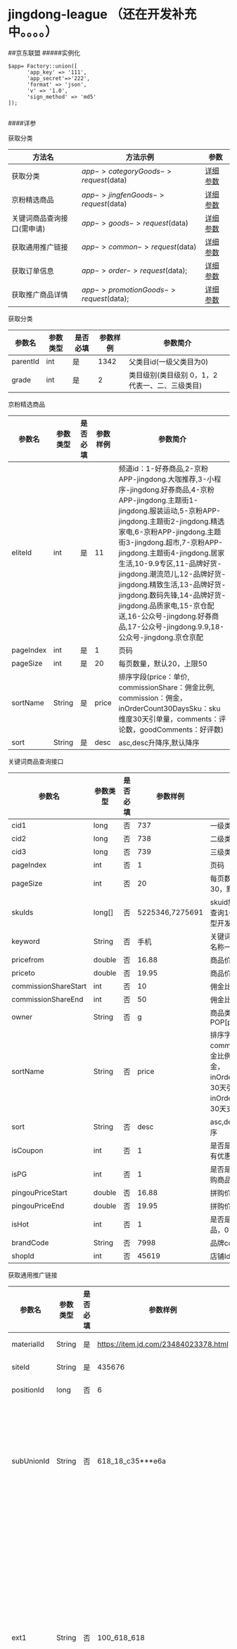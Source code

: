 # jingdong-league  （还在开发补充中。。。。）
##京东联盟
#####实例化
``` 实例化
$app= Factory::union([
      'app_key' => '111',
      'app_secret'=>'222',
      'format' => 'json',
      'v' => '1.0',
      'sign_method' => 'md5'
]);


```


####详参

<a name="获取分类">获取分类</a>


| 方法名|方法示例|参数|
|----|----|----|
|获取分类|$app->categoryGoods->request($data)|<a href="#获取分类">详细参数</a>|
|京粉精选商品|$app->jingfenGoods->request($data)|<a href="#京粉精选商品">详细参数</a>|
|关键词商品查询接口(需申请)|$app->goods->request($data)|<a href="#关键词商品查询接口">详细参数</a>|
|获取通用推广链接|$app->common->request($data)|<a href="#获取通用推广链接">详细参数</a>|
|获取订单信息|$app->order->request($data);|<a href="#获取订单信息">详细参数</a>|
|获取推广商品详情|$app->promotionGoods->request($data);|<a href="#获取推广商品详情">详细参数</a>|

<a name="获取分类">获取分类</a>

|参数名|参数类型|是否必填|参数样例|参数简介|
|----|----|----|----|----|
|parentId|int|是|1342|父类目id(一级父类目为0)|
|grade|int|是|2|类目级别(类目级别 0，1，2 代表一、二、三级类目)|

<a name="京粉精选商品">京粉精选商品</a>

|参数名|参数类型|是否必填|参数样例|参数简介|
|----|----|----|----|----|
|eliteId|int|是|11|频道id：1-好券商品,2-京粉APP-jingdong.大咖推荐,3-小程序-jingdong.好券商品,4-京粉APP-jingdong.主题街1-jingdong.服装运动,5-京粉APP-jingdong.主题街2-jingdong.精选家电,6-京粉APP-jingdong.主题街3-jingdong.超市,7-京粉APP-jingdong.主题街4-jingdong.居家生活,10-9.9专区,11-品牌好货-jingdong.潮流范儿,12-品牌好货-jingdong.精致生活,13-品牌好货-jingdong.数码先锋,14-品牌好货-jingdong.品质家电,15-京仓配送,16-公众号-jingdong.好券商品,17-公众号-jingdong.9.9,18-公众号-jingdong.京仓京配|
|pageIndex|int|是|1|页码|
|pageSize|int|是|20|每页数量，默认20，上限50|
|sortName|String|是|price|排序字段(price：单价, commissionShare：佣金比例, commission：佣金， inOrderCount30DaysSku：sku维度30天引单量，comments：评论数，goodComments：好评数)|
|sort|String|是|desc|asc,desc升降序,默认降序|

<a name="关键词商品查询接口">关键词商品查询接口</a>

|参数名|参数类型|是否必填|参数样例|参数简介|
|----|----|----|----|----|
|cid1|long|否|737|一级类目id|
|cid2|long|否|738|二级类目id|
|cid3|long|否|739|三级类目id|
|pageIndex|int|否|1|页码|
|pageSize|int|否|20|每页数量，单页数最大30，默认20|
|skuIds|long[]|否|5225346,7275691|skuid集合(一次最多支持查询100个sku)，数组类型开发时记得加[]|
|keyword|String|否|手机|关键词，字数同京东商品名称一致，目前未限制|
|pricefrom|double|否|16.88|商品价格下限|
|priceto|double|否|19.95|商品价格上限|
|commissionShareStart|int|否|10|佣金比例区间开始|
|commissionShareEnd|int|否|50|佣金比例区间结束|
|owner|String|否|g|商品类型：自营[g]，POP[p]|
|sortName|String|否|price|排序字段(price：单价, commissionShare：佣金比例, commission：佣金， inOrderCount30Days：30天引单量， inOrderComm30Days：30天支出佣金)|
|sort|String|否|desc|asc,desc升降序,默认降序|
|isCoupon|int|否|1|是否是优惠券商品，1：有优惠券，0：无优惠券|
|isPG|int|否|1|是否是拼购商品，1：拼购商品，0：非拼购商品|
|pingouPriceStart|double|否|16.88|拼购价格区间开始|
|pingouPriceEnd|double|否|19.95|拼购价格区间结束|
|isHot|int|否|1|是否是爆款，1：爆款商品，0：非爆款商品|
|brandCode|String|否|7998|品牌code|
|shopId|int|否|45619|店铺Id|

<a name="获取通用推广链接">获取通用推广链接</a>

|参数名|参数类型|是否必填|参数样例|参数简介|
|----|----|----|----|----|
|materialId|String|是|https://item.jd.com/23484023378.html|推广物料
|siteId|String|是|435676|站点id
|positionId|long|否|6|推广位id
|subUnionId|String|否|618_18_c35***e6a|子联盟ID（需要联系运营开通权限才能拿到数据）
|ext1|String|否|100_618_618|推客生成推广链接时传入的扩展字段（查看订单对应字段信息，需要联系运营开放白名单才能看到）
|pid|String|否|618_618_6018|联盟子站长身份标识，格式：子站长ID_子站长网站ID_子站长推广位ID
|shopId|int|否|45619|店铺Id|


<a name="获取订单信息">获取订单信息</a>

|参数名|参数类型|是否必填|参数样例|参数简介|
|----|----|----|----|----|
|pageNo|String|是|1|页码
|pageSize|int|是|500|最大显示500
|type|int|是|1|订单时间查询类型(1：下单时间，2：完成时间，3：更新时间)
|time|String|是|2019052111|查询时间，建议使用分钟级查询，格式：yyyyMMddHH、yyyyMMddHHmm或yyyyMMddHHmmss，如201811031212 的查询范围从12:12:00--12:12:59

<a name="获取推广商品详情">获取推广商品详情</a>

|参数名|参数类型|是否必填|参数样例|参数简介|
|----|----|----|----|----|
|skuIds|String|是|3907427,12321321|商品ID

